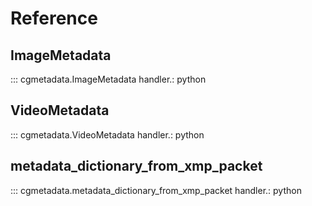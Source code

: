 # Reference

## ImageMetadata

::: cgmetadata.ImageMetadata
    handler.: python

## VideoMetadata

::: cgmetadata.VideoMetadata
    handler.: python

## metadata_dictionary_from_xmp_packet

::: cgmetadata.metadata_dictionary_from_xmp_packet
    handler.: python
